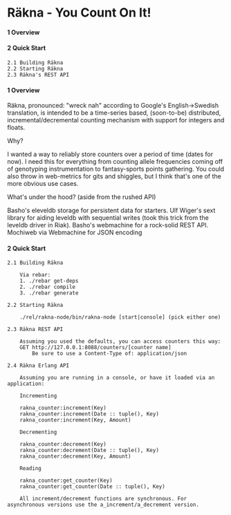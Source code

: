 Räkna - You Count On It!
=================

#### 1 Overview
#### 2 Quick Start 
    2.1 Building Räkna
    2.2 Starting Räkna
    2.3 Räkna's REST API 


#### 1 Overview


Räkna, pronounced: "wreck nah" according to Google's English->Swedish translation, is intended to be a time-series based, (soon-to-be) distributed, incremental/decremental 
counting mechanism with support for integers and floats.

Why?

I wanted a way to reliably store counters over a period of time (dates for now). I need this for everything from counting allele frequencies coming off of genotyping instrumentation to fantasy-sports points gathering.
You could also throw in web-metrics for gits and shiggles, but I think that's one of the more obvious use cases.

What's under the hood? (aside from the rushed API)

 Basho's eleveldb storage for persistent data for starters.
 Ulf Wiger's sext library for aiding leveldb with sequential writes (took this trick from the leveldb driver in Riak).
 Basho's webmachine for a rock-solid REST API.
 Mochiweb via Webmachine for JSON encoding


#### 2 Quick Start


	2.1 Building Räkna

		Via rebar:
		1. ./rebar get-deps
		2. ./rebar compile
		3. ./rebar generate

	2.2 Starting Räkna

		./rel/rakna-node/bin/rakna-node [start|console] (pick either one)

	2.3 Räkna REST API

		Assuming you used the defaults, you can access counters this way:
		GET http://127.0.0.1:8088/counters/[counter name]
			Be sure to use a Content-Type of: application/json
			
	2.4 Räkna Erlang API

		Assuming you are running in a console, or have it loaded via an application:

		Incrementing

		rakna_counter:increment(Key)
		rakna_counter:increment(Date :: tuple(), Key)
		rakna_counter:increment(Key, Amount)
		
		Decrementing

		rakna_counter:decrement(Key)
		rakna_counter:decrement(Date :: tuple(), Key)
		rakna_counter:decrement(Key, Amount)
		
		Reading

		rakna_counter:get_counter(Key)
		rakna_counter:get_counter(Date :: tuple(), Key)
		
		All increment/decrement functions are synchronous. For asynchronous versions use the a_increment/a_decrement version.
